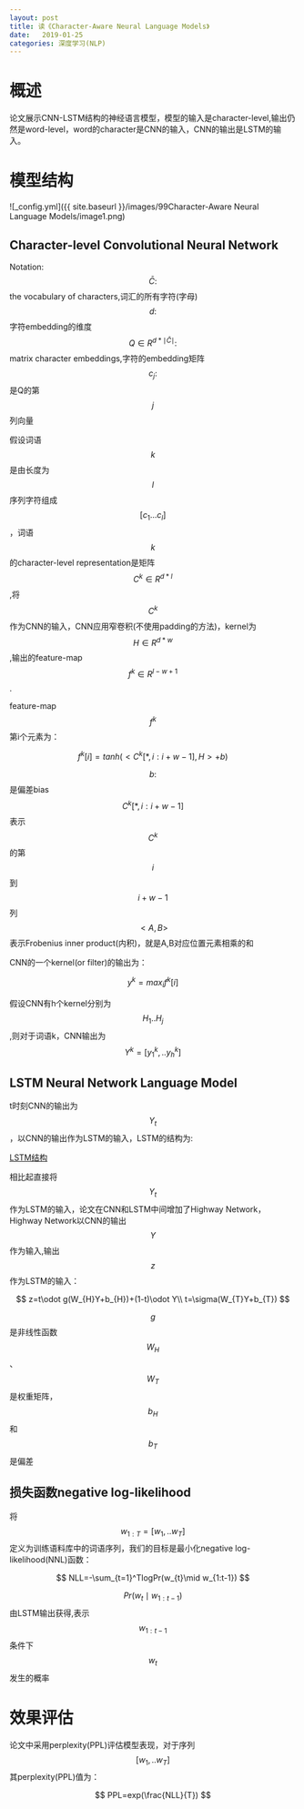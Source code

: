```yaml
---
layout: post
title: 读《Character-Aware Neural Language Models》
date:   2019-01-25
categories: 深度学习(NLP)
---  
```


# 概述

论文展示CNN-LSTM结构的神经语言模型，模型的输入是character-level,输出仍然是word-level，word的character是CNN的输入，CNN的输出是LSTM的输入。

# 模型结构    

![_config.yml]({{ site.baseurl }}/images/99Character-Aware Neural Language Models/image1.png)


## Character-level Convolutional Neural Network  


Notation:   
$$\bar{C}:$$ the vocabulary of characters,词汇的所有字符(字母)   
$$d:$$ 字符embedding的维度    
$$Q\in R^{d*\mid \bar{C} \mid}:$$matrix character embeddings,字符的embedding矩阵   
$$c_{j}:$$是Q的第$$j$$列向量   

假设词语$$k$$是由长度为$$l$$序列字符组成$$[c_{1}...c_{l}]$$，词语$$k$$的character-level representation是矩阵$$C^k \in R^{d*l}$$,将$$C^k$$作为CNN的输入，CNN应用窄卷积(不使用padding的方法)，kernel为$$H\in R^{d*w}$$,输出的feature-map$$f^k\in R^{l-w+1}$$.  

feature-map$$f^k$$第i个元素为： 

$$f^k[i]=tanh(<C^k[*,i:i+w-1],H>+b)$$  

$$b:$$是偏差bias   
$$C^k[*,i:i+w-1]$$表示$$C^k$$的第$$i$$到$$i+w-1$$列    
$$<A,B>$$表示Frobenius inner product(内积)，就是A,B对应位置元素相乘的和   

CNN的一个kernel(or filter)的输出为：  

$$y^k=max_{i}f^k[i]$$

假设CNN有h个kernel分别为$$H_{1}..H_{j}$$,则对于词语k，CNN输出为$$Y^k=[y_{1}^k,..y_{h}^k]$$  

## LSTM Neural Network Language Model  

t时刻CNN的输出为$$Y_{t}$$，以CNN的输出作为LSTM的输入，LSTM的结构为:    

[LSTM结构](https://meixuanzhang.github.io/NLP-RNN-LSTM-GRU/)

相比起直接将$$Y_{t}$$作为LSTM的输入，论文在CNN和LSTM中间增加了Highway Network，Highway Network以CNN的输出$$Y$$作为输入,输出$$z$$作为LSTM的输入：   

$$
z=t\odot g(W_{H}Y+b_{H})+(1-t)\odot Y\\
t=\sigma(W_{T}Y+b_{T})
$$  

$$g$$是非线性函数     
$$W_{H}$$、$$W_{T}$$是权重矩阵，$$b_{H}$$和$$b_{T}$$是偏差   


## 损失函数negative log-likelihood 

将$$w_{1:T}=[w_{1},..w_{T}]$$定义为训练语料库中的词语序列，我们的目标是最小化negative log-likelihood(NNL)函数：  

$$
NLL=-\sum_{t=1}^TlogPr(w_{t}\mid w_{1:t-1})
$$

$$Pr(w_{t}\mid w_{1:t-1})$$由LSTM输出获得,表示$$w_{1:t-1}$$条件下$$w_{t}$$发生的概率   

# 效果评估  

论文中采用perplexity(PPL)评估模型表现，对于序列$$[w_{1},..w_{T}]$$其perplexity(PPL)值为：   

$$
PPL=exp(\frac{NLL}{T})
$$




